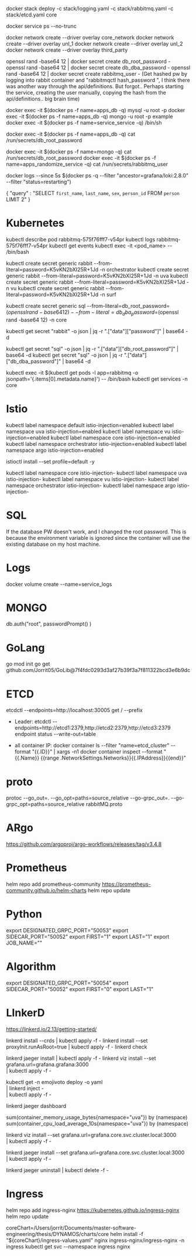 docker stack deploy -c stack/logging.yaml -c stack/rabbitmq.yaml -c stack/etcd.yaml  core

docker service ps --no-trunc <ID>

docker network create --driver overlay core_network
docker network create --driver overlay unl_1
docker network create --driver overlay unl_2
docker network create --driver overlay third_party

openssl rand -base64 12 | docker secret create db_root_password -
openssl rand -base64 12 | docker secret create db_dba_password -
openssl rand -base64 12 | docker secret create rabbitmq_user -
(Get hashed pw by logging into rabbit container and "rabbitmqctl hash_password  <PW>", I think there was another way through the api/definitions. But forgot..
Perhaps starting the service, creating the user manually, copying the hash from the api/definitions.. big brain time)

docker exec -it $(docker ps -f name=apps_db -q) mysql -u root -p
docker exec -it $(docker ps -f name=apps_db -q) mongo -u root -p example
docker exec -it $(docker ps -f name=service_service -q) /bin/sh

docker exec -it $(docker ps -f name=apps_db -q) cat /run/secrets/db_root_password

docker exec -it $(docker ps -f name=mongo -q) cat /run/secrets/db_root_password
docker exec -it $(docker ps -f name=apps_randomize_service -q) cat /run/secrets/rabbitmq_user

docker logs --since 5s $(docker ps -q --filter "ancestor=grafana/loki:2.8.0" --filter "status=restarting")

{
    "query" : "SELECT `first_name`, `last_name`, `sex`, `person_id` FROM `person` LIMIT 2"
}

# Kubernetes

kubectl describe pod rabbitmq-575f76fff7-v54pr
kubectl logs rabbitmq-575f76fff7-v54pr
kubectl get events
kubectl exec -it <pod_name> -- /bin/bash


kubectl create secret generic rabbit --from-literal=password=K5vKN2bXI25R+1Jd -n orchestrator
kubectl create secret generic rabbit --from-literal=password=K5vKN2bXI25R+1Jd -n uva
kubectl create secret generic rabbit --from-literal=password=K5vKN2bXI25R+1Jd -n vu
kubectl create secret generic rabbit --from-literal=password=K5vKN2bXI25R+1Jd -n surf

kubectl create secret generic sql --from-literal=db_root_password=$(openssl rand -base64 12) --from-literal=db_dba_password=$(openssl rand -base64 12) -n core

kubectl get secret "rabbit" -o json | jq -r ".[\"data\"][\"password\"]" | base64 -d

kubectl get secret "sql" -o json | jq -r ".[\"data\"][\"db_root_password\"]" | base64 -d
kubectl get secret "sql" -o json | jq -r ".[\"data\"][\"db_dba_password\"]" | base64 -d

kubectl exec -it $(kubectl get pods -l app=rabbitmq -o jsonpath='{.items[0].metadata.name}') -- /bin/bash
kubectl get services -n core

# Istio

kubectl label namespace default istio-injection=enabled
kubectl label namespace uva istio-injection=enabled
kubectl label namespace vu istio-injection=enabled
kubectl label namespace core istio-injection=enabled
kubectl label namespace orchestrator istio-injection=enabled
kubectl label namespace argo istio-injection=enabled

istioctl install --set profile=default -y


kubectl label namespace core istio-injection-
kubectl label namespace uva istio-injection-
kubectl label namespace vu istio-injection-
kubectl label namespace orchestrator istio-injection-
kubectl label namespace argo istio-injection-


# SQL

If the database PW doesn't work, and I changed the root password. This is because the environment variable is ignored since the container will use the existing database on my host machine.

# Logs

docker volume create --name=service_logs


# MONGO

db.auth("root", passwordPrompt() )

# GoLang

go mod init
go get github.com/Jorrit05/GoLib@7f4fdc0293d3af27b39f3a7f811322bcd3e6b9dc


# ETCD
etcdctl --endpoints=http://localhost:30005 get / --prefix

- Leader:
etcdctl --endpoints=http://etcd1:2379,http://etcd2:2379,http://etcd3:2379 endpoint status --write-out=table

- all container IP:
docker container ls --filter "name=etcd_cluster" --format "{{.ID}}" | xargs -n1 docker container inspect --format "{{.Name}} {{range .NetworkSettings.Networks}}{{.IPAddress}}{{end}}"


# proto
protoc --go_out=. --go_opt=paths=source_relative --go-grpc_out=. --go-grpc_opt=paths=source_relative rabbitMQ.proto

# ARgo
https://github.com/argoproj/argo-workflows/releases/tag/v3.4.8


# Prometheus
helm repo add prometheus-community https://prometheus-community.github.io/helm-charts
helm repo update

<!-- helm install -f /Users/jorrit/Documents/master-software-engineering/thesis/DYNAMOS/configuration/k8s_service_files/prometheus.yaml prometheus prometheus-community/prometheus -->


# Python
export DESIGNATED_GRPC_PORT="50053"
export SIDECAR_PORT="50052"
export FIRST="1"
export LAST="1"
export JOB_NAME=""

# Algorithm
export DESIGNATED_GRPC_PORT="50054"
export SIDECAR_PORT="50052"
export FIRST="0"
export LAST="1"


# LInkerD

https://linkerd.io/2.13/getting-started/

linkerd install --crds | kubectl apply -f -
linkerd install --set proxyInit.runAsRoot=true | kubectl apply -f -
linkerd check


linkerd jaeger install | kubectl apply -f -
linkerd viz install --set grafana.url=grafana.grafana:3000 \
  | kubectl apply -f -

kubectl get -n emojivoto deploy -o yaml \
  | linkerd inject - \
  | kubectl apply -f -



linkerd jaeger dashboard

sum(container_memory_usage_bytes{namespace="uva"}) by (namespace)
sum(container_cpu_load_average_10s{namespace="uva"}) by (namespace)

linkerd viz install --set grafana.url=grafana.core.svc.cluster.local:3000 \
  | kubectl apply -f -


  linkerd jaeger install --set grafana.url=grafana.core.svc.cluster.local:3000 \
  | kubectl apply -f -

linkerd jaeger uninstall | kubectl delete -f -

  # Ingress
helm repo add ingress-nginx https://kubernetes.github.io/ingress-nginx
helm repo update
<!-- helm install -f "${coreChart}/ingress-values.yaml" nginx oci://ghcr.io/nginxinc/charts/nginx-ingress -n ingress --version 0.18.0 -->
coreChart=/Users/jorrit/Documents/master-software-engineering/thesis/DYNAMOS/charts/core
helm install -f "${coreChart}/ingress-values.yaml" nginx ingress-nginx/ingress-nginx -n ingress
kubectl get svc --namespace ingress nginx
